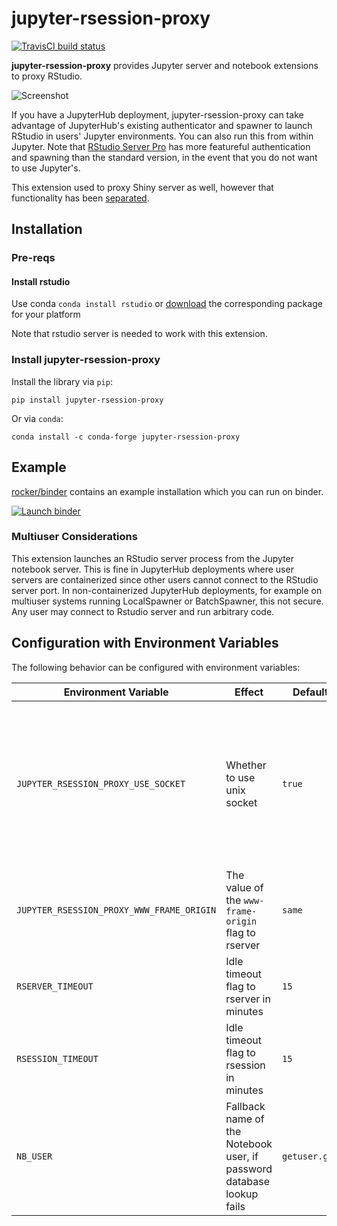 # jupyter-rsession-proxy

[![TravisCI build status](https://img.shields.io/travis/com/jupyterhub/jupyter-rsession-proxy?logo=travis)](https://travis-ci.com/jupyterhub/jupyter-rsession-proxy)

**jupyter-rsession-proxy** provides Jupyter server and notebook extensions to proxy RStudio.

![Screenshot](screenshot.png)

If you have a JupyterHub deployment, jupyter-rsession-proxy can take advantage of JupyterHub's existing authenticator and spawner to launch RStudio in users' Jupyter environments. You can also run this from within Jupyter.
Note that [RStudio Server Pro](https://rstudio.com/products/rstudio-server-pro) has more featureful authentication and spawning than the standard version, in the event that you do not want to use Jupyter's.

This extension used to proxy Shiny server as well, however that functionality has been [separated](https://github.com/ryanlovett/jupyter-shiny-proxy).

## Installation

### Pre-reqs

#### Install rstudio
Use conda `conda install rstudio` or [download](https://www.rstudio.com/products/rstudio/download-server/) the corresponding package for your platform

Note that rstudio server is needed to work with this extension.

### Install jupyter-rsession-proxy

Install the library via `pip`:
```
pip install jupyter-rsession-proxy
```
Or via `conda`:
```
conda install -c conda-forge jupyter-rsession-proxy
```

## Example

[rocker/binder](https://hub.docker.com/r/rocker/binder) contains an example installation which you can run on binder.

[![Launch binder](https://mybinder.org/badge_logo.svg)](https://mybinder.org/v2/gh/rocker-org/binder/master?urlpath=rstudio)

### Multiuser Considerations

This extension launches an RStudio server process from the Jupyter notebook server. This is fine in JupyterHub deployments where user servers are containerized since other users cannot connect to the RStudio server port. In non-containerized JupyterHub deployments, for example on multiuser systems running LocalSpawner or BatchSpawner, this not secure. Any user may connect to Rstudio server and run arbitrary code.

## Configuration with Environment Variables
The following behavior can be configured with environment variables:

| Environment Variable                      | Effect                                                                | Default Value       | Notes                                                                     |
|-------------------------------------------|-----------------------------------------------------------------------|---------------------|---------------------------------------------------------------------------|
| `JUPYTER_RSESSION_PROXY_USE_SOCKET`       | Whether to use unix socket                                            | `true`                | By default a unix socket is used. If set to case-insensitive `no` or `false` it will switch to using a TCP socket |
| `JUPYTER_RSESSION_PROXY_WWW_FRAME_ORIGIN` | The value of the `www-frame-origin` flag to rserver                   | `same`              |                                                                           |
| `RSERVER_TIMEOUT`                         | Idle timeout flag to rserver in minutes                               | `15`                | Must be numeric and positive                                              |
| `RSESSION_TIMEOUT`                        | Idle timeout flag to rsession in minutes                              | `15`                | Must be numeric and positive                                              |
| `NB_USER`                                 | Fallback name of the Notebook user, if password database lookup fails | `getuser.getpass()` |                                                                           |
